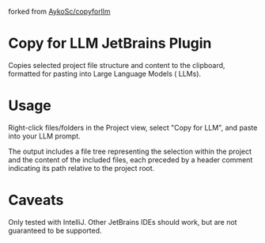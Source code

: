 forked from [AykoSc/copyforllm](https://github.com/AykoSc/copyforllm)

# Copy for LLM JetBrains Plugin

Copies selected project file structure and content to the clipboard, formatted for pasting into Large Language Models (
LLMs).

# Usage

Right-click files/folders in the Project view, select "Copy for LLM", and paste into your LLM prompt.

The output includes a file tree representing the selection within the project and the content of the included files,
each preceded by a header comment indicating its path relative to the project root.

# Caveats

Only tested with IntelliJ. Other JetBrains IDEs should work, but are not guaranteed to be supported.
